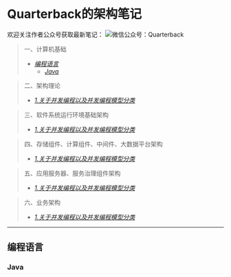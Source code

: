 # Quarterback的架构笔记
欢迎关注作者公众号获取最新笔记：
![微信公众号：Quarterback](./wechat.png)

> 一、计算机基础
>    - [*编程语言*](#编程语言)
>        - [*Java*](#Java)

> 二、架构理论
>    - [*1.关于并发编程以及并发编程模型分类*](#1.什么是Java)

> 三、软件系统运行环境基础架构
>    - [*1.关于并发编程以及并发编程模型分类*](#1.什么是Java)

> 四、存储组件、计算组件、中间件、大数据平台架构
>    - [*1.关于并发编程以及并发编程模型分类*](#1.什么是Java)

> 五、应用服务器、服务治理组件架构
>    - [*1.关于并发编程以及并发编程模型分类*](#1.什么是Java)

> 六、业务架构
>    - [*1.关于并发编程以及并发编程模型分类*](#1.什么是Java)


----

## 编程语言
### Java



